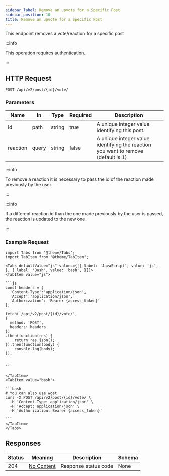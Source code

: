 ```yaml
---
sidebar_label: Remove an upvote for a Specific Post
sidebar_position: 10
title: Remove an upvote for a Specific Post
---
```


This endpoint removes a vote/reaction for a specific post

:::info

This operation requires authentication.

:::

## HTTP Request

`POST /api/v2/post/{id}/vote/`

### Parameters

| Name     | In    | Type   | Required | Description                                                                       |
|----------|-------|--------|----------|-----------------------------------------------------------------------------------|
| id       | path  | string | true     | A unique integer value identifying this post.                                     |
| reaction | query | string | false    | A unique integer value identifying the reaction you want to remove (default is 1) |

:::info

To remove a reaction it is necessary to pass the id of the reaction made previously by the user.

:::

:::info

If a different reaction id than the one made previously by the user is passed, the reaction is updated to the new one.

:::

### Example Request

````mdx-code-block
import Tabs from '@theme/Tabs';
import TabItem from '@theme/TabItem';

<Tabs defaultValue="js" values={[{ label: 'JavaScript', value: 'js', }, { label: 'Bash', value: 'bash', }]}>
<TabItem value="js">

```js
const headers = {
  'Content-Type':'application/json',
  'Accept':'application/json',
  'Authorization': 'Bearer {access_token}'
};

fetch('/api/v2/post/{id}/vote/',
{
  method: 'POST',
  headers: headers
})
.then(function(res) {
    return res.json();
}).then(function(body) {
    console.log(body);
});


```

</TabItem>
<TabItem value="bash">

```bash
# You can also use wget
curl -X POST /api/v2/post/{id}/vote/ \
  -H 'Content-Type: application/json' \
  -H 'Accept: application/json' \
  -H 'Authorization: Bearer {access_token}'

```
</TabItem>
</Tabs>
````

## Responses

| Status | Meaning                                                         | Description | Schema |
|--------|-----------------------------------------------------------------|-------------|--------|
| 204    | [No Content](https://tools.ietf.org/html/rfc7231#section-6.3.5) | Response status code        | None   |





